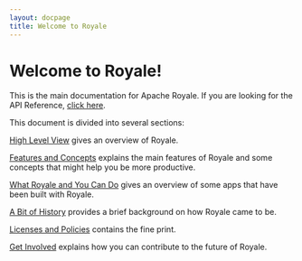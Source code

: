 ```yaml
---
layout: docpage
title: Welcome to Royale
---
```


# Welcome to Royale!

This is the main documentation for Apache Royale.  If you are looking for the API Reference, [click here](http://apacheroyaleci.westus2.cloudapp.azure.com:8080/job/Royale_ASDoc_Example/lastSuccessfulBuild/artifact/examples/royale/ASDoc/bin/js-debug/index.html).

This document is divided into several sections:

[High Level View](/Welcome/High%20Level%20View.html) gives an overview of Royale.

[Features and Concepts](/Welcome/Features%20and%20Concepts.html) explains the main features of Royale and some concepts that might help you be more productive.

[What Royale and You Can Do](/Welcome/What%20Royale%20and%20You%20Can%20Do.html) gives an overview of some apps that have been built with Royale.

[A Bit of History](/Welcome/A%20Bit%20of%20History.html) provides a brief background on how Royale came to be.

[Licenses and Policies](/Welcome/Licenses%20and%20Policies.html) contains the fine print.

[Get Involved](/Welcome/Get%20Involved.html) explains how you can contribute to the future of Royale.
